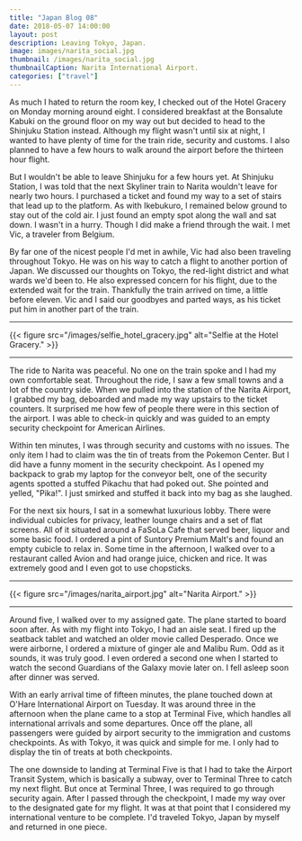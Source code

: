 ```yaml
---
title: "Japan Blog 08"
date: 2018-05-07 14:00:00
layout: post
description: Leaving Tokyo, Japan.
image: images/narita_social.jpg
thumbnail: /images/narita_social.jpg
thumbnailCaption: Narita International Airport.
categories: ["travel"]
---
```


As much I hated to return the room key, I checked out of the Hotel Gracery on Monday morning around eight. I considered breakfast at the Bonsalute Kabuki on the ground floor on my way out but decided to head to the Shinjuku Station instead. Although my flight wasn't until six at night, I wanted to have plenty of time for the train ride, security and customs. I also planned to have a few hours to walk around the airport before the thirteen hour flight.

But I wouldn't be able to leave Shinjuku for a few hours yet. At Shinjuku Station, I was told that the next Skyliner train to Narita wouldn't leave for nearly two hours. I purchased a ticket and found my way to a set of stairs that lead up to the platform. As with Ikebukuro, I remained below ground to stay out of the cold air. I just found an empty spot along the wall and sat down. I wasn't in a hurry. Though I did make a friend through the wait. I met Vic, a traveler from Belgium.

By far one of the nicest people I'd met in awhile, Vic had also been traveling throughout Tokyo. He was on his way to catch a flight to another portion of Japan. We discussed our thoughts on Tokyo, the red-light district and what wards we'd been to. He also expressed concern for his flight, due to the extended wait for the train. Thankfully the train arrived on time, a little before eleven. Vic and I said our goodbyes and parted ways, as his ticket put him in another part of the train.

---

{{< figure src="/images/selfie_hotel_gracery.jpg" alt="Selfie at the Hotel Gracery." >}}

---

The ride to Narita was peaceful. No one on the train spoke and I had my own comfortable seat. Throughout the ride, I saw a few small towns and a lot of the country side. When we pulled into the station of the Narita Airport, I grabbed my bag, deboarded and made my way upstairs to the ticket counters. It surprised me how few of people there were in this section of the airport. I was able to check-in quickly and was guided to an empty security checkpoint for American Airlines.

Within ten minutes, I was through security and customs with no issues. The only item I had to claim was the tin of treats from the Pokemon Center. But I did have a funny moment in the security checkpoint. As I opened my backpack to grab my laptop for the conveyor belt, one of the security agents spotted a stuffed Pikachu that had poked out. She pointed and yelled, "Pika!". I just smirked and stuffed it back into my bag as she laughed.

For the next six hours, I sat in a somewhat luxurious lobby. There were individual cubicles for privacy, leather lounge chairs and a set of flat screens. All of it situated around a FaSoLa Cafe that served beer, liquor and some basic food. I ordered a pint of Suntory Premium Malt's and found an empty cubicle to relax in. Some time in the afternoon, I walked over to a restaurant called Avion and had orange juice, chicken and rice. It was extremely good and I even got to use chopsticks.

---

{{< figure src="/images/narita_airport.jpg" alt="Narita Airport." >}}

---

Around five, I walked over to my assigned gate. The plane started to board soon after. As with my flight into Tokyo, I had an aisle seat. I fired up the seatback tablet and watched an older movie called Desperado. Once we were airborne, I ordered a mixture of ginger ale and Malibu Rum. Odd as it sounds, it was truly good. I even ordered a second one when I started to watch the second Guardians of the Galaxy movie later on. I fell asleep soon after dinner was served.

With an early arrival time of fifteen minutes, the plane touched down at O'Hare International Airport on Tuesday. It was around three in the afternoon when the plane came to a stop at Terminal Five, which handles all international arrivals and some departures. Once off the plane, all passengers were guided by airport security to the immigration and customs checkpoints. As with Tokyo, it was quick and simple for me. I only had to display the tin of treats at both checkpoints.

The one downside to landing at Terminal Five is that I had to take the Airport Transit System, which is basically a subway, over to Terminal Three to catch my next flight. But once at Terminal Three, I was required to go through security again. After I passed through the checkpoint, I made my way over to the designated gate for my flight. It was at that point that I considered my international venture to be complete. I'd traveled Tokyo, Japan by myself and returned in one piece.
